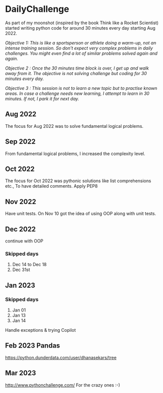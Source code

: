 # DailyChallenge

As part of my moonshot (inspired by the book Think like a Rocket Scientist) 
started writing python code for around 30 minutes every day starting Aug 2022.

_Objective 1: This is like a sportsperson or athlete doing a warm-up, not an intense training session. 
So don't expect very complex problems in daily challenges. You might even find a lot of similar problems solved again and again._

_Objective 2 : Once the 30 minutes time block is over, I get up and walk away from it. 
The objective is not solving challenge but coding for 30 minutes every day._

_Objective 3 : This session is not to learn a new topic but to practise known areas. 
In case a challenge needs new learning, I attempt to learn in 30 minutes. If not, I park it for next day._

## Aug 2022

The focus for Aug 2022 was to solve fundamental logical problems.

## Sep 2022

From fundamental logical problems, I increased the complexity level.

## Oct 2022

The focus for Oct 2022 was pythonic solutions like list comprehensions etc.,
To have detailed comments. Apply PEP8
## Nov 2022

Have unit tests. On Nov 10 got the idea of using OOP along with unit tests.

## Dec 2022

continue with OOP

### Skipped days

1. Dec 14 to Dec 18
2. Dec 31st

## Jan 2023 

### Skipped days
1. Jan 01
2. Jan 13
3. Jan 14

Handle exceptions & trying Copilot

## Feb 2023 Pandas

https://python.dunderdata.com/user/dhanasekars/tree

## Mar 2023

http://www.pythonchallenge.com/ For the crazy ones  :-) 